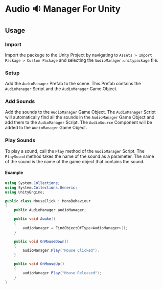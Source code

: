# Audio 🔉 Manager For Unity

## Usage

### Import

Import the package to the Unity Project by navigating to `Assets > Import Package > Custom Package` and selecting the `AudioManager.unitypackage` file.

### Setup

Add the `AudioManager` Prefab to the scene. This Prefab contains the `AudioManager` Script and the `AudioManager` Game Object.

### Add Sounds

Add the sounds to the `AudioManager` Game Object. The `AudioManager` Script will automatically find all the sounds in the `AudioManager` Game Object and add them to the `AudioManager` Script. The `AudioSource` Component will be added to the `AudioManager` Game Object.

### Play Sounds

To play a sound, call the `Play` method of the `AudioManager` Script. The `PlaySound` method takes the name of the sound as a parameter. The name of the sound is the name of the game object that contains the sound.

#### Example

```csharp
using System.Collections;
using System.Collections.Generic;
using UnityEngine;

public class MouseClick : MonoBehaviour
{
    public AudioManager audioManager;

    public void Awake()
    {
        audioManager = FindObjectOfType<AudioManager>();
    }

    public void OnMouseDown()
    {
        audioManager.Play("Mouse Clicked");
    }

    public void OnMouseUp()
    {
        audioManager.Play("Mouse Released");
    }
}
```

